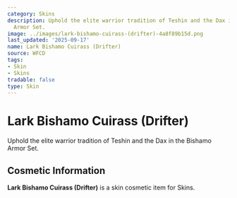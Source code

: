 ```yaml
---
category: Skins
description: Uphold the elite warrior tradition of Teshin and the Dax in the Bishamo
  Armor Set.
image: ../images/lark-bishamo-cuirass-(drifter)-4a8f89b15d.png
last_updated: '2025-09-17'
name: Lark Bishamo Cuirass (Drifter)
source: WFCD
tags:
- Skin
- Skins
tradable: false
type: Skin
---
```


# Lark Bishamo Cuirass (Drifter)

Uphold the elite warrior tradition of Teshin and the Dax in the Bishamo Armor Set.

## Cosmetic Information

**Lark Bishamo Cuirass (Drifter)** is a skin cosmetic item for Skins.

